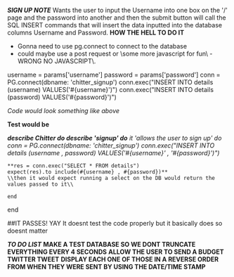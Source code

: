 ***SIGN UP NOTE***
Wants the user to input the Username into one box on the '/' page and the password into another and then the submit button will call the SQL INSERT commands that will insert the data inputted into the database columns Username and Password.
**HOW THE HELL TO DO IT**
 - Gonna need to use pg.connect to connect to the database
 - could maybe use a post request or \\some more javascript for fun\\ - WRONG NO JAVASCRIPT\\.

username = params['username']
password = params['password']
conn = PG.connect(dbname: 'chitter_signup')
conn.exec("INSERT INTO details (username) VALUES('#{username}')")
conn.exec("INSERT INTO details (password) VALUES('#{password}')")

*Code would look something like above*

**Test would be**

***describe Chitter do
  describe 'signup' do***
    *it 'allows the user to sign up' do
    conn = PG.connect(dbname: 'chitter_signup')
    conn.exec("INSERT INTO details (username , password) VALUES('#{username}' , '#{password}')")*

    **res = conn.exec("SELECT * FROM details")
    expect(res).to include(#{username} , #{password})**
    \\then it would expect running a select on the DB would return the values passed to it\\

    end
  end

##IT PASSES! YAY It doesnt test the code properly but it basically does so doesnt matter

***TO DO LIST***
**MAKE A TEST DATABASE SO WE DONT TRUNCATE EVERYTHING EVERY 4 SECONDS**
**ALLOW THE USER TO SEND A BUDGET TWITTER TWEET**
**DISPLAY EACH ONE OF THOSE IN A REVERSE ORDER FROM WHEN THEY WERE SENT BY USING THE DATE/TIME STAMP**
